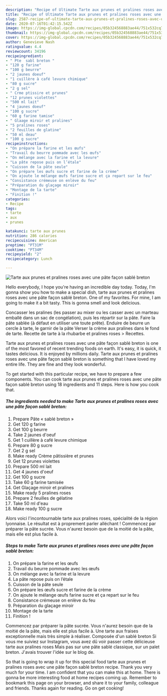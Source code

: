 ```yaml
---
description: "Recipe of Ultimate Tarte aux prunes et pralines roses avec une pâte façon sablé breton"
title: "Recipe of Ultimate Tarte aux prunes et pralines roses avec une pâte façon sablé breton"
slug: 2587-recipe-of-ultimate-tarte-aux-prunes-et-pralines-roses-avec-une-pate-facon-sable-breton
date: 2020-07-16T01:42:15.542Z
image: https://img-global.cpcdn.com/recipes/05b324568883ae44/751x532cq70/tarte-aux-prunes-et-pralines-roses-avec-une-pate-facon-sable-breton-photo-principale-de-la-recette.jpg
thumbnail: https://img-global.cpcdn.com/recipes/05b324568883ae44/751x532cq70/tarte-aux-prunes-et-pralines-roses-avec-une-pate-facon-sable-breton-photo-principale-de-la-recette.jpg
cover: https://img-global.cpcdn.com/recipes/05b324568883ae44/751x532cq70/tarte-aux-prunes-et-pralines-roses-avec-une-pate-facon-sable-breton-photo-principale-de-la-recette.jpg
author: Genevieve Nash
ratingvalue: 4.4
reviewcount: 34196
recipeingredient:
- " Pte  sabl breton "
- "120 g farine"
- "100 g beurre"
- "2 jaunes doeuf"
- "1 cuillère à café levure chimique"
- "80 g sucre"
- "2 g sel"
- " Crme ptissire et prunes"
- "12 prunes violettes"
- "500 ml lait"
- "4 jaunes doeuf"
- "100 g sucre"
- "60 g farine tamise"
- " Glaage miroir et pralines"
- "5 pralines roses"
- "2 feuilles de glatine"
- "50 ml deau"
- "100 g sucre"
recipeinstructions:
- "On prépare la farine et les œufs"
- "Travail du beurre pommade avec les œufs"
- "On mélange avec la farine et la levure"
- "La pâte repose puis on l’étale"
- "Cuisson de la pâte seule"
- "On prépare les œufs sucre et farine de la crème"
- "On ajoute le mélange œufs farine sucre et ça repart sur le feu"
- "Consistance crémeuse on enlève du feu"
- "Préparation du glaçage miroir"
- "Montage de la tarte"
- "Finition !"
categories:
- Recipe
tags:
- tarte
- aux
- prunes

katakunci: tarte aux prunes 
nutrition: 286 calories
recipecuisine: American
preptime: "PT31M"
cooktime: "PT34M"
recipeyield: "2"
recipecategory: Lunch

---
```



![Tarte aux prunes et pralines roses avec une pâte façon sablé breton](https://img-global.cpcdn.com/recipes/05b324568883ae44/751x532cq70/tarte-aux-prunes-et-pralines-roses-avec-une-pate-facon-sable-breton-photo-principale-de-la-recette.jpg)

Hello everybody, I hope you're having an incredible day today. Today, I'm gonna show you how to make a special dish, tarte aux prunes et pralines roses avec une pâte façon sablé breton. One of my favorites. For mine, I am going to make it a bit tasty. This is gonna smell and look delicious.

Concasser les pralines (les passer au mixer ou les casser avec un marteau emballé dans un sac de congélation), puis les répartir sur la pâte. Faire la pâte sablée (à défaut en utiliser une toute prête). Enduire de beurre un cercle à tarte, le garnir de la pâte Verser la crème aux pralines dans le fond de tarte. Recette de tarte à la rhubarbe et pralines roses &gt; Recettes.

Tarte aux prunes et pralines roses avec une pâte façon sablé breton is one of the most favored of recent trending foods on earth. It's easy, it is quick, it tastes delicious. It is enjoyed by millions daily. Tarte aux prunes et pralines roses avec une pâte façon sablé breton is something that I have loved my entire life. They are fine and they look wonderful.


To get started with this particular recipe, we have to prepare a few components. You can cook tarte aux prunes et pralines roses avec une pâte façon sablé breton using 18 ingredients and 11 steps. Here is how you cook that.

<!--inarticleads1-->

##### The ingredients needed to make Tarte aux prunes et pralines roses avec une pâte façon sablé breton:

1. Prepare  Pâte « sablé breton »
1. Get 120 g farine
1. Get 100 g beurre
1. Take 2 jaunes d&#39;oeuf
1. Get 1 cuillère à café levure chimique
1. Prepare 80 g sucre
1. Get 2 g sel
1. Make ready  Crème pâtissière et prunes
1. Get 12 prunes violettes
1. Prepare 500 ml lait
1. Get 4 jaunes d&#39;oeuf
1. Get 100 g sucre
1. Take 60 g farine tamisée
1. Get  Glaçage miroir et pralines
1. Make ready 5 pralines roses
1. Prepare 2 feuilles de gélatine
1. Take 50 ml d&#39;eau
1. Make ready 100 g sucre


Alors voici l&#39;incontournable tarte aux pralines roses, spécialité de la région lyonnaise. Le résultat est à proprement parler alléchant ! Commencez par préparer la pâte sucrée. Vous n&#39;aurez besoin que de la moitié de la pâte, mais elle est plus facile à. 

<!--inarticleads2-->

##### Steps to make Tarte aux prunes et pralines roses avec une pâte façon sablé breton:

1. On prépare la farine et les œufs
1. Travail du beurre pommade avec les œufs
1. On mélange avec la farine et la levure
1. La pâte repose puis on l’étale
1. Cuisson de la pâte seule
1. On prépare les œufs sucre et farine de la crème
1. On ajoute le mélange œufs farine sucre et ça repart sur le feu
1. Consistance crémeuse on enlève du feu
1. Préparation du glaçage miroir
1. Montage de la tarte
1. Finition !


Commencez par préparer la pâte sucrée. Vous n&#39;aurez besoin que de la moitié de la pâte, mais elle est plus facile à. Une tarte aux fraises exceptionnelle mais très simple à réaliser. Composée d&#39;un sablé breton Si vous me suiviez sur Instagram, vous avez dû voir passer cette délicieuse tarte aux pralines roses Mais pas sur une pâte sablé classique, sur un palet breton. J&#39;avais trouver l&#39;idée sur le blog de. 

So that is going to wrap it up for this special food tarte aux prunes et pralines roses avec une pâte façon sablé breton recipe. Thank you very much for your time. I am confident that you can make this at home. There is gonna be more interesting food at home recipes coming up. Remember to bookmark this page on your browser, and share it to your family, colleague and friends. Thanks again for reading. Go on get cooking!
